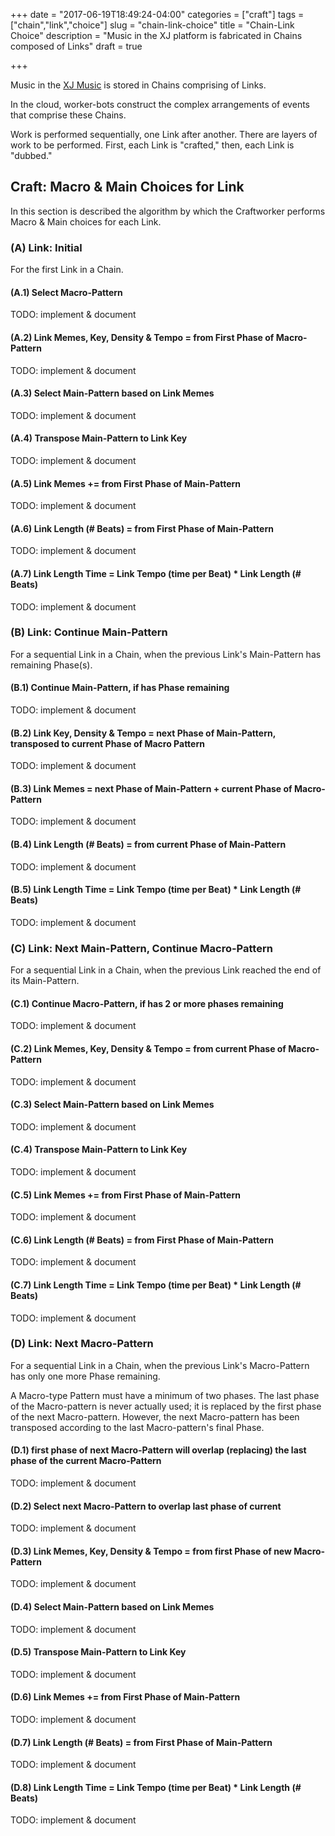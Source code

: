 +++
date = "2017-06-19T18:49:24-04:00"
categories = ["craft"]
tags = ["chain","link","choice"]
slug = "chain-link-choice"
title = "Chain-Link Choice"
description = "Music in the XJ platform is fabricated in Chains composed of Links"
draft = true

+++

Music in the [XJ Music](https://hub.xj.io/login) is stored in Chains comprising of Links.

In the cloud, worker-bots construct the complex arrangements of events that comprise these Chains.

Work is performed sequentially, one Link after another. There are layers of work to be performed. First, each Link is "crafted," then, each Link is "dubbed."

## Craft: Macro & Main Choices for Link

In this section is described the algorithm by which the Craftworker performs Macro & Main choices for each Link.

### (A) Link: Initial

For the first Link in a Chain.

#### (A.1) Select Macro-Pattern

TODO: implement & document

#### (A.2) Link Memes, Key, Density & Tempo = from First Phase of Macro-Pattern

TODO: implement & document

#### (A.3) Select Main-Pattern based on Link Memes

TODO: implement & document

#### (A.4) Transpose Main-Pattern to Link Key

TODO: implement & document

#### (A.5) Link Memes += from First Phase of Main-Pattern

TODO: implement & document

#### (A.6) Link Length (# Beats) = from First Phase of Main-Pattern

TODO: implement & document

#### (A.7) Link Length Time = Link Tempo (time per Beat) * Link Length (# Beats)

TODO: implement & document

### (B) Link: Continue Main-Pattern

For a sequential Link in a Chain, when the previous Link's Main-Pattern has remaining Phase(s).

#### (B.1) Continue Main-Pattern, if has Phase remaining

TODO: implement & document

#### (B.2) Link Key, Density & Tempo = next Phase of Main-Pattern, transposed to current Phase of Macro Pattern

TODO: implement & document

#### (B.3) Link Memes = next Phase of Main-Pattern + current Phase of Macro-Pattern

TODO: implement & document

#### (B.4) Link Length (# Beats) = from current Phase of Main-Pattern

TODO: implement & document

#### (B.5) Link Length Time = Link Tempo (time per Beat) * Link Length (# Beats)

TODO: implement & document

### (C) Link: Next Main-Pattern, Continue Macro-Pattern

For a sequential Link in a Chain, when the previous Link reached the end of its Main-Pattern.

#### (C.1) Continue Macro-Pattern, if has 2 or more phases remaining

TODO: implement & document

#### (C.2) Link Memes, Key, Density & Tempo = from current Phase of Macro-Pattern

TODO: implement & document

#### (C.3) Select Main-Pattern based on Link Memes

TODO: implement & document

#### (C.4) Transpose Main-Pattern to Link Key

TODO: implement & document

#### (C.5) Link Memes += from First Phase of Main-Pattern

TODO: implement & document

#### (C.6) Link Length (# Beats) = from First Phase of Main-Pattern

TODO: implement & document

#### (C.7) Link Length Time = Link Tempo (time per Beat) * Link Length (# Beats)

TODO: implement & document

### (D) Link: Next Macro-Pattern

For a sequential Link in a Chain, when the previous Link's Macro-Pattern has only one more Phase remaining.

A Macro-type Pattern must have a minimum of two phases. The last phase of the Macro-pattern is never actually used; it is replaced by the first phase of the next Macro-pattern. However, the next Macro-pattern has been transposed according to the last Macro-pattern's final Phase.

#### (D.1) first phase of next Macro-Pattern will overlap (replacing) the last phase of the current Macro-Pattern

TODO: implement & document

#### (D.2) Select next Macro-Pattern to overlap last phase of current

TODO: implement & document

#### (D.3) Link Memes, Key, Density & Tempo = from first Phase of new Macro-Pattern

TODO: implement & document

#### (D.4) Select Main-Pattern based on Link Memes

TODO: implement & document

#### (D.5) Transpose Main-Pattern to Link Key

TODO: implement & document

#### (D.6) Link Memes += from First Phase of Main-Pattern

TODO: implement & document

#### (D.7) Link Length (# Beats) = from First Phase of Main-Pattern

TODO: implement & document

#### (D.8) Link Length Time = Link Tempo (time per Beat) * Link Length (# Beats)

TODO: implement & document




